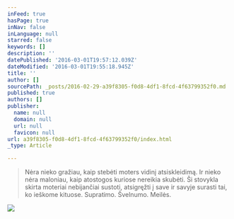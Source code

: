 ```yaml
---
inFeed: true
hasPage: true
inNav: false
inLanguage: null
starred: false
keywords: []
description: ''
datePublished: '2016-03-01T19:57:12.039Z'
dateModified: '2016-03-01T19:55:18.945Z'
title: ''
author: []
sourcePath: _posts/2016-02-29-a39f8305-f0d8-4df1-8fcd-4f63799352f0.md
published: true
authors: []
publisher:
  name: null
  domain: null
  url: null
  favicon: null
url: a39f8305-f0d8-4df1-8fcd-4f63799352f0/index.html
_type: Article

---
```

> Nėra nieko gražiau, kaip stebėti moters vidinį atsiskleidimą. Ir nieko nėra maloniau, kaip atostogos kuriose nereikia skubėti.  Ši stovykla skirta moteriai nebijančiai sustoti, atsigręžti į save ir savyje surasti tai, ko ieškome kituose. Supratimo. Švelnumo. Meilės.

![](https://s3-us-west-2.amazonaws.com/the-grid-img/p/0a14335e164249047380e2f12aa8db7b1a58afd9.jpg)